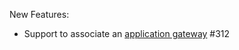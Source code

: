 New Features:

- Support to associate an [application gateway](https://azure.microsoft.com/en-us/services/application-gateway/) #312
